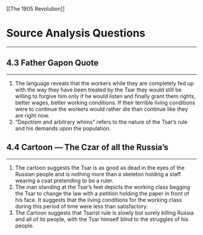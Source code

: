 [[The 1905 Revolution]]
# Source Analysis Questions
---

## 4.3 Father Gapon Quote

---

1. The language reveals that the workers while they are completely fed up with the way they have been treated by the Tsar they would still be willing to forgive him only if he would listen and finally grant them rights, better wages, better working conditions. If their terrible living conditions were to continue the workers would rather die than continue like they are right now. 
2. “Depotism and arbitrary whims” refers to the nature of the Tsar’s rule and his demands upon the population. 

## 4.4 Cartoon — The Czar of all the Russia’s

---

1. The cartoon suggests the Tsar is as good as dead in the eyes of the Russian people and is nothing more than a skeleton holding a staff wearing a coat pretending to be a ruler. 
2. The man standing at the Tsar’s feet depicts the working class begging the Tsar to change the law with a petition holding the paper in front of his face. It suggests that the living conditions for the working class during this period of time were less than satisfactory. 
3. The Cartoon suggests that Tsarist rule is slowly but surely killing Russia and all of its people, with the Tsar himself blind to the struggles of his people.